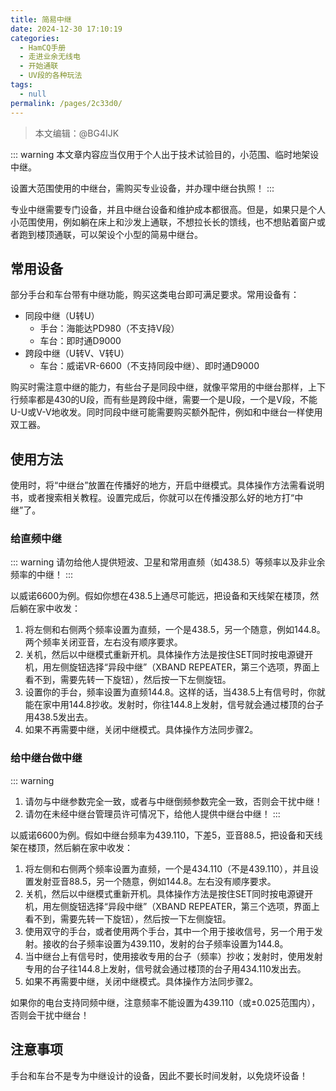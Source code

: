 ```yaml
---
title: 简易中继
date: 2024-12-30 17:10:19
categories: 
  - HamCQ手册
  - 走进业余无线电
  - 开始通联
  - UV段的各种玩法
tags: 
  - null
permalink: /pages/2c33d0/
---
```


> 本文编辑：@BG4IJK

::: warning
本文章内容应当仅用于个人出于技术试验目的，小范围、临时地架设中继。

设置大范围使用的中继台，需购买专业设备，并办理中继台执照！
:::

专业中继需要专门设备，并且中继台设备和维护成本都很高。但是，如果只是个人小范围使用，例如躺在床上和沙发上通联，不想拉长长的馈线，也不想贴着窗户或者跑到楼顶通联，可以架设个小型的简易中继台。

## 常用设备

部分手台和车台带有中继功能，购买这类电台即可满足要求。常用设备有：

* 同段中继（U转U）
    * 手台：海能达PD980（不支持V段）
    * 车台：即时通D9000
* 跨段中继（U转V、V转U）
    * 车台：威诺VR-6600（不支持同段中继）、即时通D9000

购买时需注意中继的能力，有些台子是同段中继，就像平常用的中继台那样，上下行频率都是430的U段，而有些是跨段中继，需要一个是U段，一个是V段，不能U-U或V-V地收发。同时同段中继可能需要购买额外配件，例如和中继台一样使用双工器。

## 使用方法

使用时，将“中继台”放置在传播好的地方，开启中继模式。具体操作方法需看说明书，或者搜索相关教程。设置完成后，你就可以在传播没那么好的地方打“中继”了。

### 给直频中继

::: warning
请勿给他人提供短波、卫星和常用直频（如438.5）等频率以及非业余频率的中继！
:::

以威诺6600为例。假如你想在438.5上通尽可能远，把设备和天线架在楼顶，然后躺在家中收发：

1. 将左侧和右侧两个频率设置为直频，一个是438.5，另一个随意，例如144.8。两个频率关闭亚音，左右没有顺序要求。
2. 关机，然后以中继模式重新开机。具体操作方法是按住SET同时按电源键开机，用左侧旋钮选择“异段中继”（XBAND REPEATER，第三个选项，界面上看不到，需要先转一下旋钮），然后按一下左侧旋钮。
3. 设置你的手台，频率设置为直频144.8。这样的话，当438.5上有信号时，你就能在家中用144.8抄收。发射时，你往144.8上发射，信号就会通过楼顶的台子用438.5发出去。
4. 如果不再需要中继，关闭中继模式。具体操作方法同步骤2。

### 给中继台做中继

::: warning
1. 请勿与中继参数完全一致，或者与中继倒频参数完全一致，否则会干扰中继！
2. 请勿在未经中继台管理员许可情况下，给他人提供中继台中继！
:::

以威诺6600为例。假如中继台频率为439.110，下差5，亚音88.5，把设备和天线架在楼顶，然后躺在家中收发：

1. 将左侧和右侧两个频率设置为直频，一个是434.110（不是439.110），并且设置发射亚音88.5，另一个随意，例如144.8。左右没有顺序要求。
2. 关机，然后以中继模式重新开机。具体操作方法是按住SET同时按电源键开机，用左侧旋钮选择“异段中继”（XBAND REPEATER，第三个选项，界面上看不到，需要先转一下旋钮），然后按一下左侧旋钮。
3. 使用双守的手台，或者使用两个手台，其中一个用于接收信号，另一个用于发射。接收的台子频率设置为439.110，发射的台子频率设置为144.8。
4. 当中继台上有信号时，使用接收专用的台子（频率）抄收；发射时，使用发射专用的台子往144.8上发射，信号就会通过楼顶的台子用434.110发出去。
5. 如果不再需要中继，关闭中继模式。具体操作方法同步骤2。

如果你的电台支持同频中继，注意频率不能设置为439.110（或±0.025范围内），否则会干扰中继台！

## 注意事项

手台和车台不是专为中继设计的设备，因此不要长时间发射，以免烧坏设备！
